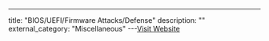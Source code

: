---
title: "BIOS/UEFI/Firmware Attacks/Defense"
description: ""
external_category: "Miscellaneous"
---[Visit Website](https://github.com/rmusser01/Infosec_Reference/blob/master/Draft/bios_uefi.md)

